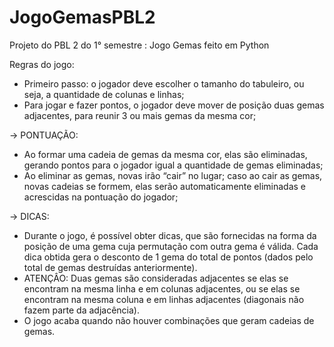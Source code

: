 # JogoGemasPBL2
Projeto do PBL 2 do 1° semestre : Jogo Gemas feito em Python 

Regras do jogo:
-	Primeiro passo: o jogador deve escolher o tamanho do tabuleiro, ou seja, a quantidade de colunas e linhas;
-	Para jogar e fazer pontos, o jogador deve mover de posição duas gemas adjacentes, para reunir 3 ou mais gemas da mesma cor;

 ->	PONTUAÇÃO:
-	Ao formar uma cadeia de gemas da mesma cor, elas são eliminadas, gerando pontos para o jogador igual a quantidade de gemas eliminadas;
-	Ao eliminar as gemas, novas irão “cair” no lugar; caso ao cair as gemas, novas cadeias se formem, elas serão automaticamente eliminadas e acrescidas na pontuação do jogador;

->	DICAS:
-	Durante o jogo, é possível obter dicas, que são fornecidas na forma da posição de uma gema cuja permutação com outra gema é válida. Cada dica obtida gera o desconto de 1 gema do total de pontos (dados pelo total de gemas destruídas anteriormente).
-	ATENÇÂO: Duas gemas são consideradas adjacentes se elas se encontram na mesma linha e em colunas adjacentes, ou se elas se encontram na mesma coluna e em linhas adjacentes (diagonais não fazem parte da adjacência).
-	O jogo acaba quando não houver combinações que geram cadeias de gemas.
